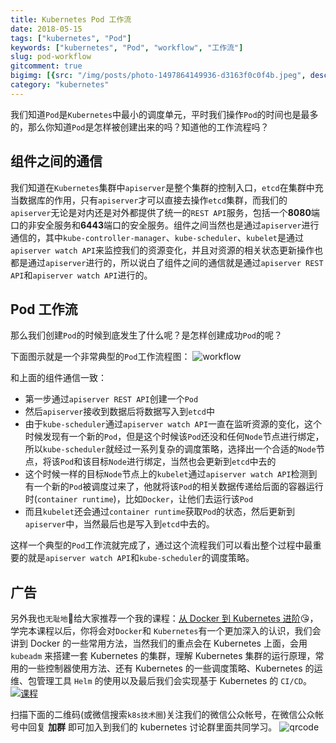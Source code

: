 ```yaml
---
title: Kubernetes Pod 工作流
date: 2018-05-15
tags: ["kubernetes", "Pod"]
keywords: ["kubernetes", "Pod", "workflow", "工作流"]
slug: pod-workflow
gitcomment: true
bigimg: [{src: "/img/posts/photo-1497864149936-d3163f0c0f4b.jpeg", desc: "Coloured pencils"}]
category: "kubernetes"
---
```


我们知道`Pod`是`Kubernetes`中最小的调度单元，平时我们操作`Pod`的时间也是最多的，那么你知道`Pod`是怎样被创建出来的吗？知道他的工作流程吗？

<!--more-->

## 组件之间的通信
我们知道在`Kubernetes`集群中`apiserver`是整个集群的控制入口，`etcd`在集群中充当数据库的作用，只有`apiserver`才可以直接去操作`etcd`集群，而我们的`apiserver`无论是对内还是对外都提供了统一的`REST API`服务，包括一个**8080**端口的非安全服务和**6443**端口的安全服务。组件之间当然也是通过`apiserver`进行通信的，其中`kube-controller-manager`、`kube-scheduler`、`kubelet`是通过`apiserver watch API`来监控我们的资源变化，并且对资源的相关状态更新操作也都是通过`apiserver`进行的，所以说白了组件之间的通信就是通过`apiserver REST API`和`apiserver watch API`进行的。

## Pod 工作流
那么我们创建`Pod`的时候到底发生了什么呢？是怎样创建成功`Pod`的呢？

下面图示就是一个非常典型的`Pod`工作流程图：
![workflow](/img/posts/pod-workflow.png)

和上面的组件通信一致：

* 第一步通过`apiserver REST API`创建一个`Pod`
* 然后`apiserver`接收到数据后将数据写入到`etcd`中
* 由于`kube-scheduler`通过`apiserver watch API`一直在监听资源的变化，这个时候发现有一个新的`Pod`，但是这个时候该`Pod`还没和任何`Node`节点进行绑定，所以`kube-scheduler`就经过一系列复杂的调度策略，选择出一个合适的`Node`节点，将该`Pod`和该目标`Node`进行绑定，当然也会更新到`etcd`中去的
* 这个时候一样的目标`Node`节点上的`kubelet`通过`apiserver watch API`检测到有一个新的`Pod`被调度过来了，他就将该`Pod`的相关数据传递给后面的容器运行时(`container runtime`)，比如`Docker`，让他们去运行该`Pod`
* 而且`kubelet`还会通过`container runtime`获取`Pod`的状态，然后更新到`apiserver`中，当然最后也是写入到`etcd`中去的。

这样一个典型的`Pod`工作流就完成了，通过这个流程我们可以看出整个过程中最重要的就是`apiserver watch API`和`kube-scheduler`的调度策略。

## 广告
另外我也`无耻地`🤪给大家推荐一个我的课程：[从 Docker 到 Kubernetes 进阶](https://www.haimaxy.com/course/6n8xd6/?utm_source=blog)😘，学完本课程以后，你将会对`Docker`和 `Kubernetes`有一个更加深入的认识，我们会讲到 Docker 的一些常用方法，当然我们的重点会在 Kubernetes 上面，会用 `kubeadm` 来搭建一套 Kubernetes 的集群，理解 Kubernetes 集群的运行原理，常用的一些控制器使用方法、还有 Kubernetes 的一些调度策略、Kubernetes 的运维、包管理工具 `Helm` 的使用以及最后我们会实现基于 Kubernetes 的 `CI/CD`。
[![课程](http://sdn.haimaxy.com/covers/2018/4/21/c4082e0f09c746aa848279a2567cffed.png)](https://www.haimaxy.com/course/6n8xd6/?utm_source=blog)


扫描下面的二维码(或微信搜索`k8s技术圈`)关注我们的微信公众帐号，在微信公众帐号中回复 **加群** 即可加入到我们的 kubernetes 讨论群里面共同学习。
![qrcode](/img/posts/qrcode_for_gh_d6dd87b6ceb4_430.jpg)


